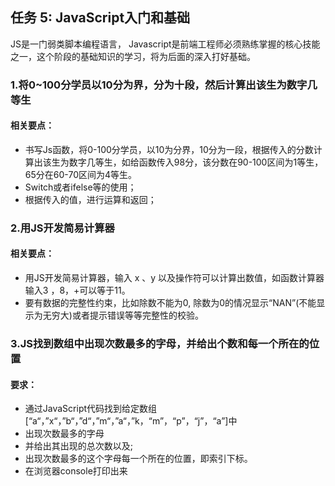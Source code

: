 ## 任务 5: JavaScript入门和基础
JS是一门弱类脚本编程语言， Javascript是前端工程师必须熟练掌握的核心技能之一，这个阶段的基础知识的学习，将为后面的深入打好基础。
### 1.将0~100分学员以10分为界，分为十段，然后计算出该生为数字几等生
#### 相关要点：
* 书写Js函数，将0-100分学员，以10为分界，10分为一段，根据传入的分数计算出该生为数字几等生，如给函数传入98分，该分数在90-100区间为1等生，65分在60-70区间为4等生。
* Switch或者ifelse等的使用；
* 根据传入的值，进行运算和返回；

### 2.用JS开发简易计算器
#### 相关要点：
* 用JS开发简易计算器，输入 x 、y 以及操作符可以计算出数值，如函数计算器输入3 ，8，+可以等于11。
* 要有数据的完整性约束，比如除数不能为0, 除数为0的情况显示“NAN”(不能显示为无穷大)或者提示错误等等完整性的校验。

### 3.JS找到数组中出现次数最多的字母，并给出个数和每一个所在的位置
#### 要求：
* 通过JavaScript代码找到给定数组[“a“，”x“，”b“，”d“，”m“，”a“，”k，“m”，“p”，“j”，“a”]中
* 出现次数最多的字母
* 并给出其出现的总次数以及;
* 出现次数最多的这个字母每一个所在的位置，即索引下标。
* 在浏览器console打印出来
